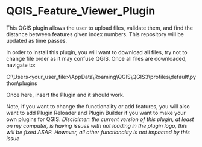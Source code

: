 # QGIS_Feature_Viewer_Plugin
This QGIS plugin allows the user to upload files, validate them, and find the distance between features given index numbers. This repository will be updated as time passes.

In order to install this plugin, you will want to download all files, try not to change file order as it may confuse QGIS. Once all files are downloaded, navigate to:

C:\Users\<your_user_file>\AppData\Roaming\QGIS\QGIS3\profiles\default\python\plugins

Once here, insert the Plugin and it should work.

Note, if you want to change the functionality or add features, you will also want to add Plugin Reloader and Plugin Builder if you want to make your own plugins for QGIS.
*Disclaimer: the current version of this plugin, at least on my computer, is having issues with not loading in the plugin logo, this will be fixed ASAP. However, all other functionality is not impacted by this issue*
